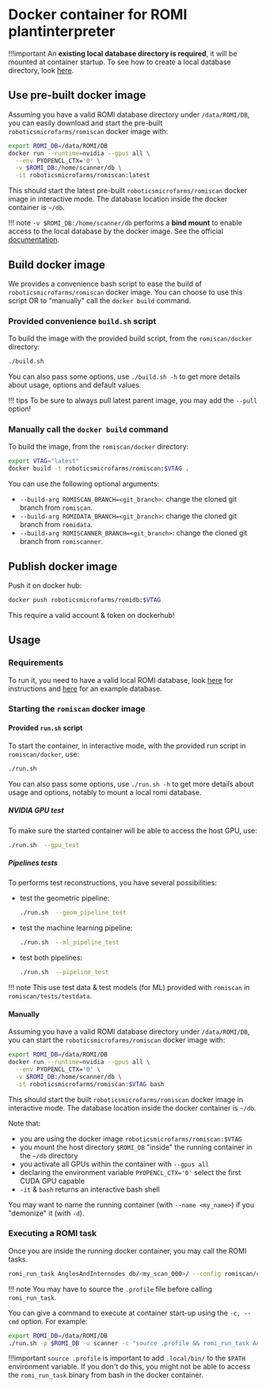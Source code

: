 Docker container for ROMI plantinterpreter
==========================================

!!!important
    An **existing local database directory is required**, it will be mounted at container startup.
    To see how to create a local database directory, look [here](../install/plantdb_setup.md#initialize-a-romi-database).


## Use pre-built docker image
Assuming you have a valid ROMI database directory under `/data/ROMI/DB`, you can easily download and start the pre-built `roboticsmicrofarms/romiscan` docker image with:
```bash
export ROMI_DB=/data/ROMI/DB
docker run --runtime=nvidia --gpus all \
  --env PYOPENCL_CTX='0' \
  -v $ROMI_DB:/home/scanner/db \
  -it roboticsmicrofarms/romiscan:latest
```
This should start the latest pre-built `roboticsmicrofarms/romiscan` docker image in interactive mode.
The database location inside the docker container is `~/db`.

!!! note
    `-v $ROMI_DB:/home/scanner/db` performs a **bind mount** to enable access to the local database by the docker image. See the official [documentation](https://docs.docker.com/storage/bind-mounts/).


## Build docker image
We provides a convenience bash script to ease the build of `roboticsmicrofarms/romiscan` docker image.
You can choose to use this script OR to "manually" call the `docker build` command.


### Provided convenience `build.sh` script
To build the image with the provided build script, from the `romiscan/docker` directory:
```bash
./build.sh
```
You can also pass some options, use `./build.sh -h` to get more details about usage, options and default values.

!!! tips
    To be sure to always pull latest parent image, you may add the `--pull` option!


### Manually call the `docker build` command
To build the image, from the `romiscan/docker` directory:
```bash
export VTAG="latest"
docker build -t roboticsmicrofarms/romiscan:$VTAG .
```

You can use the following optional arguments:

* `--build-arg ROMISCAN_BRANCH=<git_branch>`: change the cloned git branch from `romiscan`.
* `--build-arg ROMIDATA_BRANCH=<git_branch>`: change the cloned git branch from `romidata`.
* `--build-arg ROMISCANNER_BRANCH=<git_branch>`: change the cloned git branch from `romiscanner`.


## Publish docker image
Push it on docker hub:
```bash
docker push roboticsmicrofarms/romidb:$VTAG
```
This require a valid account & token on dockerhub!


## Usage

### Requirements
To run it, you need to have a valid local ROMI database, look [here](../install/romidb_setup/#initialize-a-romi-database) for instructions and [here](https://db.romi-project.eu/models/test_db.tar.gz) for an example database.


### Starting the `romiscan` docker image

#### Provided `run.sh` script
To start the container, in interactive mode, with the provided run script in `romiscan/docker`, use:
```bash
./run.sh
```
You can also pass some options, use `./run.sh -h` to get more details about usage and options, notably to mount a local romi database.

##### NVIDIA GPU test
To make sure the started container will be able to access the host GPU, use:
```bash
./run.sh  --gpu_test
```

##### Pipelines tests
To performs test reconstructions, you have several possibilities:

* test the geometric pipeline:
    ```bash
    ./run.sh  --geom_pipeline_test
    ```
* test the machine learning pipeline:
    ```bash
    ./run.sh  --ml_pipeline_test
    ```
* test both pipelines:
    ```bash
    ./run.sh  --pipeline_test
    ```

!!! note
    This use test data & test models (for ML) provided with `romiscan` in `romiscan/tests/testdata`.


#### Manually
Assuming you have a valid ROMI database directory under `/data/ROMI/DB`, you can start the `roboticsmicrofarms/romiscan` docker image with:
```bash
export ROMI_DB=/data/ROMI/DB
docker run --runtime=nvidia --gpus all \
  --env PYOPENCL_CTX='0' \
  -v $ROMI_DB:/home/scanner/db \
  -it roboticsmicrofarms/romiscan:$VTAG bash
```
This should start the built `roboticsmicrofarms/romiscan` docker image in interactive mode.
The database location inside the docker container is `~/db`.

Note that:

- you are using the docker image `roboticsmicrofarms/romiscan:$VTAG`
- you mount the host directory `$ROMI_DB` "inside" the running container in the `~/db` directory
- you activate all GPUs within the container with `--gpus all`
- declaring the environment variable `PYOPENCL_CTX='0'` select the first CUDA GPU capable
- `-it` & `bash` returns an interactive bash shell

You may want to name the running container (with `--name <my_name>`) if you "demonize" it (with `-d`).


### Executing a ROMI task
Once you are inside the running docker container, you may call the ROMI tasks.
```bash
romi_run_task AnglesAndInternodes db/<my_scan_000>/ --config romiscan/configs/original_pipe_0.toml
```

!!! note
    You may have to source the `.profile` file before calling `romi_run_task`.

You can give a command to execute at container start-up using the `-c, --cmd` option.
For example:
```bash
export ROMI_DB=/data/ROMI/DB
./run.sh -p $ROMI_DB -u scanner -c "source .profile && romi_run_task AnglesAndInternodes db/<my_scan_000>/ --config romiscan/configs/original_pipe_0.toml"
```

!!!important
    `source .profile` is important to add `.local/bin/` to the `$PATH` environment variable.
    If you don't do this, you might not be able to access the `romi_run_task` binary from bash in the docker container.
